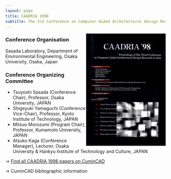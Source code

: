 ```yaml
---
layout: page
title: CAADRIA 1998
subtitle: The 3rd Conference on Computer-Aided Architectural Design Research in Asia. 1998. Osaka, Japan.
---
```


<img src="./caadria_cover_1998.jpg" width="250" align="right" />

### Conference Organisation
Sasada Laboratory, Department of Environmental Engineering, Osaka University, Osaka, Japan

### Conference Organizing Committee
* Tsuyoshi Sasada (Conference Chair), Professor, Osaka University, JAPAN
* Shigeyuki Yamaguchi (Conference Vice-Chair), Professor, Kyoto Institute of Technology, JAPAN
* Mitsuo Morozumi (Program Chair), Professor, Kumamoto University, JAPAN
* Atsuko Kaga (Conference Manager), Lecturer, Osaka University & Hankyu Institute of Technology and Culture, JAPAN

&rarr; [Find all CAADRIA 1998 papers on CuminCAD](https://cumincad.architexturez.net/documents/series/CAADRIA%20'98)

&rarr; CuminCAD bibliographic information
